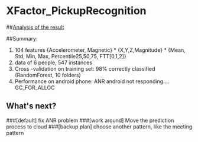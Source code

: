 # XFactor_PickupRecognition

##[Analysis of the result](https://www.dropbox.com/s/bnvwc62nh7kt24q/Pickup.pptx?dl=0)


##Summary:
 
1. 104 features
{Accelerometer, Magnetic} * {X,Y,Z,Magnitude} * {Mean, Std, Min, Max, Percentile25,50,75, FTT[0,1,2]}
2. data of 6 people, 547 instances
3. Cross -validation on training set: 98% correctly classified (RandomForest, 10 folders)
4. Performance on android phone: ANR android not responding....  GC_FOR_ALLOC 
 
## What's next?

###[default] fix ANR problem
###[work around] Move the prediction process to cloud
###[backup plan] choose another pattern, like the meeting pattern
